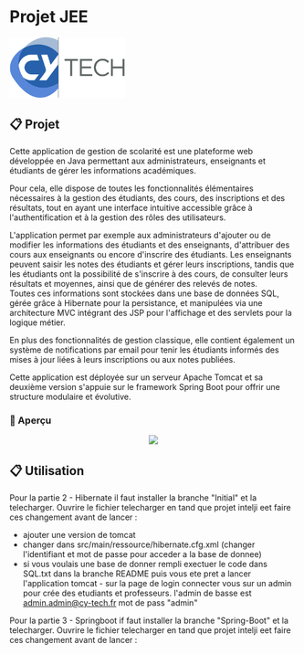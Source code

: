 # Projet JEE

<div>
  <img src="img/CYTechLogo.png" style="width: 40%;">
</div>

## 📋 Projet

Cette application de gestion de scolarité est une plateforme web développée en Java permettant aux administrateurs, enseignants et étudiants de gérer les informations académiques.

Pour cela, elle dispose de toutes les fonctionnalités élémentaires nécessaires à la gestion des étudiants, des cours, des inscriptions et des résultats, tout en ayant une interface intuitive accessible grâce à l'authentification et à la gestion des rôles des utilisateurs.

L'application permet par exemple aux administrateurs d'ajouter ou de modifier les informations des étudiants et des enseignants, d'attribuer des cours aux enseignants ou encore d'inscrire des étudiants. Les enseignants peuvent saisir les notes des étudiants et gérer leurs inscriptions, tandis que les étudiants ont la possibilité de s'inscrire à des cours, de consulter leurs résultats et moyennes, ainsi que de générer des relevés de notes.<br>
Toutes ces informations sont stockées dans une base de données SQL, gérée grâce à Hibernate pour la persistance, et manipulées via une architecture MVC intégrant des JSP pour l'affichage et des servlets pour la logique métier.

En plus des fonctionnalités de gestion classique, elle contient également un système de notifications par email pour tenir les étudiants informés des mises à jour liées à leurs inscriptions ou aux notes publiées.

Cette application est déployée sur un serveur Apache Tomcat et sa deuxième version s'appuie sur le framework Spring Boot pour offrir une structure modulaire et évolutive.

### 👀 Aperçu

<div align="center">
  <img src="img/platform_presentation.gif" />
</div>


## 📋 Utilisation

Pour la partie 2 - Hibernate il faut installer la branche "Initial" et la telecharger. Ouvrire le fichier telecharger en tand que projet intelji eet faire ces changement avant de lancer : 
- ajouter une version de tomcat
- changer dans src/main/ressource/hibernate.cfg.xml (changer l'identifiant et mot de passe pour acceder a la base de donnee)
- si vous voulais une base de donner rempli exectuer le code dans SQL.txt dans la branche README
puis vous ete pret a lancer l'application tomcat - sur la page de login connecter vous sur un admin pour crée des etudiants et professeurs. l'admin de basse est admin.admin@cy-tech.fr mot de pass "admin"

Pour la partie 3 - Springboot if faut installer la branche "Spring-Boot" et la telecharger. Ouvrire le fichier telecharger en tand que projet intelji eet faire ces changement avant de lancer : 
